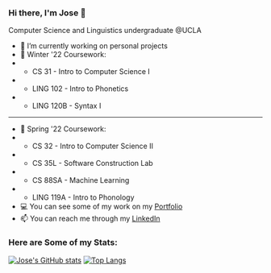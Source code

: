 ### Hi there, I'm Jose 👋

<!--![Banner](https://github.com/JoseOr1j/JoseOr1j/blob/master/Github-Banner.png)-->

Computer Science and Linguistics undergraduate @UCLA

- 🔭 I’m currently working on personal projects
- 🌱 Winter '22 Coursework: 
- - CS 31 - Intro to Computer Science I
- - LING 102 - Intro to Phonetics
- - LING 120B - Syntax I 
- - - 
- 🌱 Spring '22 Coursework:
- - CS 32 - Intro to Computer Science II
- - CS 35L - Software Construction Lab 
- - CS 88SA - Machine Learning 
- - LING 119A - Intro to Phonology
- 💻 You can see some of my work on my [Portfolio](joseor1j.github.io/Portfolio/)
- 📫 You can reach me through my [LinkedIn](linkedin.com/in/jose-orozco-3134a4191/)

### Here are Some of my Stats:
[![Jose's GitHub stats](https://github-readme-stats.vercel.app/api?username=JoseOr1j&&show_icons=true&theme=radical)](https://github.com/JoseOr1j/github-readme-stats)
[![Top Langs](https://github-readme-stats.vercel.app/api/top-langs/?username=JoseOr1j&layout=compact&show_icons=true&theme=radical)](https://github.com/JoseOr1j/github-readme-stats)
<!-- ⚡ Fun fact: I am a community college transfer student. -->

<!-- - 👯 I’m looking to collaborate on ...
- 🤔 I’m looking for help with ... -->
<!--
**JoseOr1j/JoseOr1j** is a ✨ _special_ ✨ repository because its `README.md` (this file) appears on your GitHub profile.
